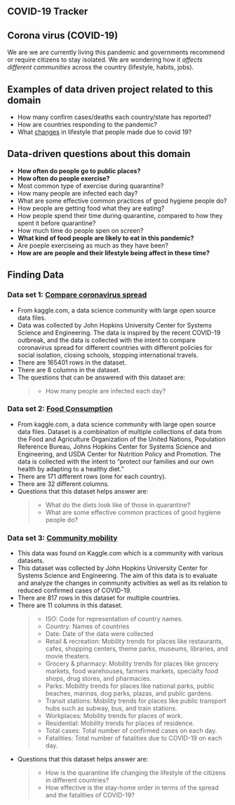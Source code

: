 ## COVID-19 Tracker
  ## Corona virus (COVID-19)
  We are we are currently living this pandemic and governments recommend or require citizens to stay isolated. We are wondering how it _affects different communities_ across the country (lifestyle, habits, jobs).

## Examples of data driven project related to this domain
  - How many confirm cases/deaths each country/state has reported?
  - How are countries responding to the pandemic?
  - What [changes](https://www.statista.com/statistics/1105960/changes-to-the-general-lifestyle-due-to-covid-19-in-selected-countries/)  in lifestyle that people made due to covid 19?

## Data-driven questions about this domain
  - **How often do people go to public places?**
  - **How often do people exercise?**
  - Most common type of exercise during quarantine?
  - How many people are infected each day?
  - What are some effective common practices of good hygiene people do?
  - How people are getting food what they are eating?
  - How people spend their time during quarantine, compared to how they spent it before quarantine?
  - How much time do people spen on screen?
  - **What kind of food people are likely to eat in this pandemic?**
  - Are poeple exerciseing as much as they have been?
  - **How are are people and their lifestyle being affect in these time?**

## Finding Data
### Data set 1: [Compare coronavirus spread](https://www.kaggle.com/gpreda/coronavirus-2019ncov)
  - From kaggle.com, a data science community with large open source data files.
  - Data was collected by John Hopkins University Center for Systems Science and Engineering. The data is inspired by the recent COVID-19 outbreak, and the data is collected with the intent to compare coronavirus spread for different countries with different policies for social isolation, closing schools, stopping international travels.
  - There are 165401 rows in the dataset.
  - There are 8 columns in the dataset.
  -  The questions that can be answered with this dataset are:
      > - How many people are infected each day?

### Data set 2: [Food Consumption](https://www.kaggle.com/mariaren/covid19-healthy-diet-dataset?select=Food_Supply_kcal_Data.csv)
  - From kaggle.com, a data science community with large open source data files.
Dataset is a combination of multiple collections of data from the Food and Agriculture Organization of the United Nations, Population Reference Bureau, Johns Hopkins Center for Systems Science and Engineering, and USDA Center for Nutrition Policy and Promotion. The data is collected with the intent to “protect our families and our own health by adapting to a healthy diet.”
  - There are 171 different rows (one for each country).
  - There are 32 different columns.
  - Questions that this dataset helps answer are:
    > - What do the diets look like of those in quarantine?
    > - What are some effective common practices of good hygiene people do?


### Data set 3: [Community mobility](https://www.kaggle.com/gustavomodelli/covid-community-measures)
  - This data was found on Kaggle.com which is a community with various datasets.
  - This dataset was collected by John Hopkins University Center for Systems Science and Engineering. The aim of this data is to evaluate and analyze the changes in community activities as well as its relation to reduced confirmed cases of COVID-19.
  - There are 817 rows in this dataset for multiple countries.
  - There are 11 columns in this dataset.
    > - ISO: Code for representation of country names.
    > - Country: Names of countries
    > - Date: Date of the data were collected
    > - Retail & recreation: Mobility trends for places like restaurants, cafes, shopping centers, theme parks, museums, libraries, and movie theaters.
    > - Grocery & pharmacy: Mobility trends for places like grocery markets, food warehouses, farmers markets, specialty food shops, drug stores, and pharmacies.
    > - Parks: Mobility trends for places like national parks, public beaches, marinas, dog parks, plazas, and public gardens.
    > - Transit stations: Mobility trends for places like public transport hubs such as subway, bus, and train stations.
    > - Workplaces: Mobility trends for places of work.
    > - Residential: Mobility trends for places of residence.
    > - Total cases: Total number of confirmed cases on each day.
    > - Fatalities: Total number of fatalities due to COVID-19 on each day.
  - Questions that this dataset helps answer are:
    > - How is the quarantine life changing the lifestyle of the citizens in different countries?
    > - How effective is the stay-home order in terms of the spread and the fatalities of COVID-19?
